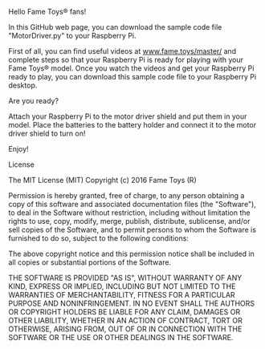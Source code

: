 Hello Fame Toys® fans!

In this GitHub web page, you can download the sample code file "MotorDriver.py" to your Raspberry Pi.

First of all, you can find useful videos at www.fame.toys/master/ and complete steps so that your Raspberry Pi is ready for playing with your Fame Toys® model. Once you watch the videos and get your Raspberry Pi ready to play, you can download this sample code file to your Raspberry Pi desktop.

Are you ready? 

Attach your Raspberry Pi to the motor driver shield and put them in your model. Place the batteries to the battery holder and connect it to the motor driver shield to turn on! 

Enjoy!


License

The MIT License (MIT) Copyright (c) 2016 Fame Toys (R)

Permission is hereby granted, free of charge, to any person obtaining a copy of this software and associated documentation files (the "Software"), to deal in the Software without restriction, including without limitation the rights to use, copy, modify, merge, publish, distribute, sublicense, and/or sell copies of the Software, and to permit persons to whom the Software is furnished to do so, subject to the following conditions:

The above copyright notice and this permission notice shall be included in all copies or substantial portions of the Software.

THE SOFTWARE IS PROVIDED "AS IS", WITHOUT WARRANTY OF ANY KIND, EXPRESS OR IMPLIED, INCLUDING BUT NOT LIMITED TO THE WARRANTIES OF MERCHANTABILITY, FITNESS FOR A PARTICULAR PURPOSE AND NONINFRINGEMENT. IN NO EVENT SHALL THE AUTHORS OR COPYRIGHT HOLDERS BE LIABLE FOR ANY CLAIM, DAMAGES OR OTHER LIABILITY, WHETHER IN AN ACTION OF CONTRACT, TORT OR OTHERWISE, ARISING FROM, OUT OF OR IN CONNECTION WITH THE SOFTWARE OR THE USE OR OTHER DEALINGS IN THE SOFTWARE.
